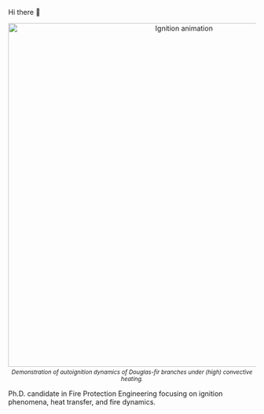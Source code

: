 Hi there 👋

<p align="center">
  <img src="https://github.com/user-attachments/assets/ad3376ca-1833-4f22-8778-c0d3fabbae2a" width="700" alt="Ignition animation">
</p>
<p align="center" style="margin-top:-10px;">
  <sub><em>Demonstration of autoignition dynamics of Douglas-fir branches under (high) convective heating.</em></sub>
</p>

Ph.D. candidate in Fire Protection Engineering focusing on ignition phenomena, heat transfer, and fire dynamics.

